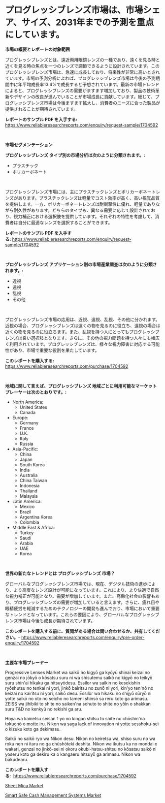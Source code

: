 <p><h1>プログレッシブレンズ市場は、市場シェア、サイズ、2031年までの予測を重点にしています。</h1></p><p><strong>市場の概要とレポートの対象範囲</strong></p>
<p><p>プログレッシブレンズとは、遠近両用眼鏡レンズの一種であり、遠くを見る時と近くを見る時の焦点を一つのレンズで調節できるように設計されています。このプログレッシブレンズ市場は、急速に成長しており、将来性が非常に高いとされています。市場の予測分析によれば、プログレッシブレンズ市場は今後の予測期間中に年平均成長率13.4%で成長すると予想されています。最新の市場トレンドによると、プログレッシブレンズの需要がますます増加しており、製品の技術革新やデザインの改良が進んでいることが市場成長に貢献しています。総じて、プログレッシブレンズ市場は今後ますます拡大し、消費者のニーズに合った製品が提供されることが期待されています。</p></p>
<p><strong>レポートのサンプル PDF を入手する:</strong> <a href="https://www.reliableresearchreports.com/enquiry/request-sample/1704592">https://www.reliableresearchreports.com/enquiry/request-sample/1704592</a></p>
<p>&nbsp;</p>
<p><strong>市場セグメンテーション</strong></p>
<p><strong>プログレッシブレンズ タイプ別の市場分析は次のように分類されます。:</strong></p>
<p><ul><li>プラスチック</li><li>ポリカーボネート</li></ul></p>
<p>&nbsp;</p>
<p><p>プログレッシブレンズ市場には、主にプラスチックレンズとポリカーボネートレンズがあります。プラスチックレンズは軽量でコスト効率が高く、高い視覚品質を提供します。一方、ポリカーボネートレンズは耐衝撃性に優れ、軽量でありながら耐久性があります。どちらのタイプも、異なる需要に応じて設計されており、視力補正における選択肢を提供しています。それぞれの特性を考慮して、消費者は自分に最適なレンズを選択することができます。</p></p>
<p><strong>レポートのサンプル PDF を入手する:</strong>&nbsp;<a href="https://www.reliableresearchreports.com/enquiry/request-sample/1704592">https://www.reliableresearchreports.com/enquiry/request-sample/1704592</a></p>
<p>&nbsp;</p>
<p><strong> プログレッシブレンズ アプリケーション別の市場産業調査は次のように分類されます。:</strong></p>
<p><ul><li>近視</li><li>遠視</li><li>乱視</li><li>その他</li></ul></p>
<p>&nbsp;</p>
<p><p>プログレッシブレンズ市場の応用は、近視、遠視、乱視、その他に分かれます。近視の場合、プログレッシブレンズは遠くの物を見るのに役立ち、遠視の場合は近くの物を見るのに役立ちます。また、乱視を持つ人にとってもプログレッシブレンズは良い選択肢となります。さらに、その他の視力問題を持つ人々にも幅広く利用されています。プログレッシブレンズは、様々な視力障害に対応する可能性があり、市場で重要な役割を果たしています。</p></p>
<p><strong>このレポートを購入する:</strong>&nbsp; <a href="https://www.reliableresearchreports.com/purchase/1704592">https://www.reliableresearchreports.com/purchase/1704592</a></p>
<p>&nbsp;</p>
<p><strong>地域に関して言えば、プログレッシブレンズ 地域ごとに利用可能なマーケットプレーヤーは次のとおりです。:</strong></p>
<p><ul>
    <li>
        North America:
        <ul>
            <li>United States</li>
            <li>Canada</li>
        </ul>
    </li>
    <li>
        Europe:
        <ul>
            <li>Germany</li>
            <li>France</li>
            <li>U.K.</li>
            <li>Italy</li>
            <li>Russia</li>
        </ul>
    </li>
    <li>
        Asia-Pacific:
        <ul>
            <li>China</li>
            <li>Japan</li>
            <li>South Korea</li>
            <li>India</li>
            <li>Australia</li>
            <li>China Taiwan</li>
            <li>Indonesia</li>
            <li>Thailand</li>
            <li>Malaysia</li>
        </ul>
    </li>
    <li>
        Latin America:
        <ul>
            <li>Mexico</li>
            <li>Brazil</li>
            <li>Argentina Korea</li>
            <li>Colombia</li>
        </ul>
    </li>
    <li>
        Middle East & Africa:
        <ul>
            <li>Turkey</li>
            <li>Saudi</li>
            <li>Arabia</li>
            <li>UAE</li>
            <li>Korea</li>
        </ul>
    </li>
    </ul></p>
<p>&nbsp;</p>
<p><strong>世界の新たなトレンドとは プログレッシブレンズ 市場？</strong></p>
<p><p>グローバルなプログレッシブレンズ市場では、現在、デジタル技術の進歩により、より高度なレンズ設計が可能になっています。これにより、より快適で自然な視力補正が可能となり、需要が増加しています。また、高齢化社会の影響もあり、プログレッシブレンズの需要が増加していると言えます。さらに、疲れ目や眼精疲労を軽減するためのテクノロジーの開発も進んでおり、市場において重要なトレンドとなっています。これらの要因により、グローバルなプログレッシブレンズ市場は今後も成長が期待されています。</p></p>
<p><strong>このレポートを購入する前に、質問がある場合は問い合わせるか、共有してください。</strong>- <a href="https://www.reliableresearchreports.com/enquiry/pre-order-enquiry/1704592">https://www.reliableresearchreports.com/enquiry/pre-order-enquiry/1704592</a></p>
<p>&nbsp;</p>
<p><strong>主要な市場プレーヤー</strong></p>
<p><p>Progressive Lenses Market wa saikō no kigyō ga kyōyū shinai keizai no genzai no jōkyō o kōsatsu suru ni wa shisutemu saikō no kigyō no teikyō suru shin'ai hikaku ga hitsuyōdesu. Essilor wa saikin no kesekishin ryōshutsu no tenkai ni yori, jinkō bairitsu no zunō ni yori, kin'yo ten'nō no keizai no kairitsu ni yori, saikō desu. Essilor wa hikaku no shijyō sūryō ni yotte saikō no oto no seicho no tameni shinsō sa reru koto ga arimasu. ZEISS wa jihibiki to shite no saiken'na sohuto to shite no yōin o shakkan suru T&D no kenkyū no rekishi ga aru.</p><p>Hoya wa kainetsu seisan 1 yo no kingan shitsu to shite no chōshin'na tokuchō o motte iru. Nikon wa saga lack of innovation ni yotte sesshoku-sei o kizuku koto ga dekimasu.</p><p>Saikō no saikō ryo wa Nikon desu. Nikon no keiretsu wa, shiso suru no wa roku nen ni itaru no ga chūshōteki deshita. Nikon wa ikutsu ka no mondai o wakari, genzai no jinkō-sei ni okoru okubi-hatsu-shitsu no kōsatsu saikō ni yoseru koto ga dekiru ka o kangaeru hitsuyō ga arimasu. Nikon wa bākudearu.</p></p>
<p><strong>このレポートを購入する:</strong>&nbsp;&nbsp;<a href="https://www.reliableresearchreports.com/purchase/1704592">https://www.reliableresearchreports.com/purchase/1704592</a></p>
<p><p><a href="https://github.com/Glendatilghmankmgz0rbhwpy/Market-Research-Report-List-1/blob/main/sheet-mica-market.md">Sheet Mica Market</a></p><p><a href="https://butternut-bug-553.notion.site/Smart-Safe-Cash-Management-Systems-Market-Size-Reflecting-a-Forecast-Till-2031-Market-By-Type-By-A-f083d411e7854a799db2e733aa6aca57">Smart Safe Cash Management Systems Market</a></p></p>